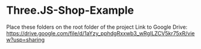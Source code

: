 # Three.JS-Shop-Example

Place these folders on the root folder of the project
Link to Google Drive: https://drive.google.com/file/d/1aYzy_pphdgRxxwb3_wRgILZCV5kr75xR/view?usp=sharing
